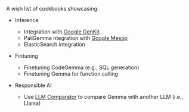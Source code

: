 A wish list of cookbooks showcasing:

* Inference
  * Integration with [Google GenKit](https://firebase.google.com/products/genkit)
  * PaliGemma ntegration with [Google Mesop](https://github.com/google/mesop)
  * ElasticSearch integration

* Fintuning
  * Finetuning CodeGemma (e.g., SQL generation)
  * Finetuning Gemma for function calling

* Responsible AI
  * Use [LLM Comparator](https://github.com/pair-code/llm-comparator) to compare Gemma with another LLM (i.e., Llama)
